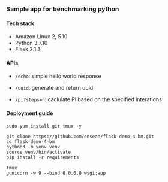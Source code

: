 ### Sample app for benchmarking python

#### Tech stack
* Amazon Linux 2, 5.10
* Python 3.7.10
* Flask 2.1.3

#### APIs

* `/echo`: simple hello world response

* `/uuid`: generate and return uuid

* `/pi?steps=n`: caclulate Pi based on the specified interations


#### Deployment guide

```shell
sudo yum install git tmux -y

git clone https://github.com/ensean/flask-demo-4-bm.git
cd flask-demo-4-bm
python3 -m venv venv
source venv/bin/activate
pip install -r requirements

tmux
gunicorn -w 9 --bind 0.0.0.0 wsgi:app

```



